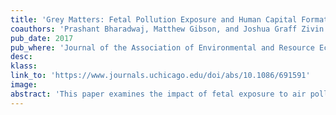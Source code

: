 ```yaml
---
title: 'Grey Matters: Fetal Pollution Exposure and Human Capital Formation'
coauthors: 'Prashant Bharadwaj, Matthew Gibson, and Joshua Graff Zivin'
pub_date: 2017
pub_where: 'Journal of the Association of Environmental and Resource Economists 4, no. 2 (June 2017): 505-542'
desc:
klass:
link_to: 'https://www.journals.uchicago.edu/doi/abs/10.1086/691591'
image:
abstract: 'This paper examines the impact of fetal exposure to air pollution on fourth-grade test scores in Santiago, Chile. We rely on comparisons across siblings which address concerns about locational sorting (for nonmovers) and all other time-invariant family characteristics that can lead to endogenous exposure to poor environmental quality. We also exploit data on air quality alerts to help address concerns related to short-run time-varying avoidance behavior, which has been shown to be important in a number of other contexts. We find a strong negative effect from fetal exposure to carbon monoxide (CO) and correlated pollutants (like PM10) on math and language skills measured in fourth grade. These effects are economically significant, and our back-of-the-envelope calculations suggest that the 50% reduction in CO in Santiago between 1990 and 2005 increased lifetime earnings by approximately US$100 million per birth cohort.'
---
```

